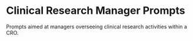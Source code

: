 # Clinical Research Manager Prompts

Prompts aimed at managers overseeing clinical research activities within a CRO.
